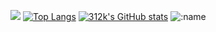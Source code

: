 ![](https://github-profile-summary-cards.vercel.app/api/cards/profile-details?username=312k&theme=nord_dark)
[![Top Langs](https://github-readme-stats.vercel.app/api/top-langs/?username=312k&show_icons=true&theme=nord)](https://github.com/anuraghazra/github-readme-stats)
[![312k's GitHub stats](https://github-readme-stats.vercel.app/api?username=312k&show_icons=true&theme=nord)](https://github.com/anuraghazra/github-readme-stats)
![:name](https://count.getloli.com/get/@312k:name)
